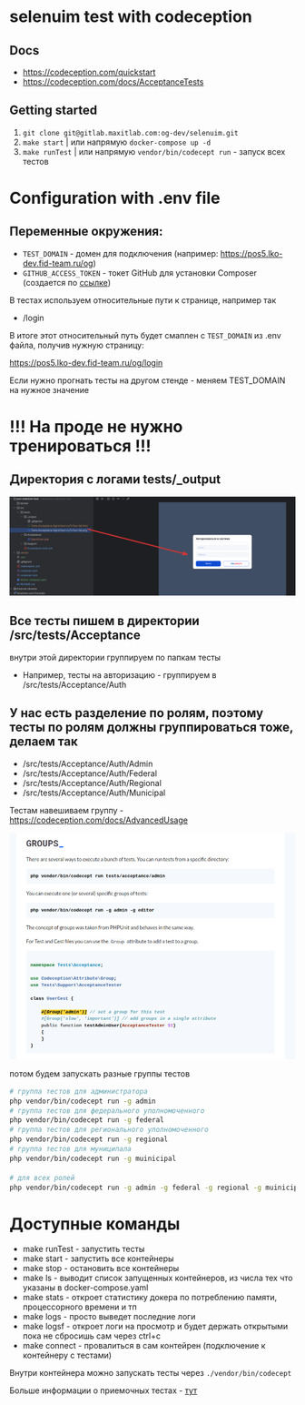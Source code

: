 # selenuim test with codeception

## Docs
- https://codeception.com/quickstart
- https://codeception.com/docs/AcceptanceTests 

## Getting started

1. `git clone git@gitlab.maxitlab.com:og-dev/selenuim.git`
2. `make start`  |  или напрямую `docker-compose up -d`
3. `make runTest` | или напрямую `vendor/bin/codecept run`  - запуск всех тестов

# Configuration with .env file

## Переменные окружения:
* `TEST_DOMAIN` - домен для подключения (например: https://pos5.lko-dev.fid-team.ru/og)
* `GITHUB_ACCESS_TOKEN` - токет GitHub для установки Composer (создается по [ссылке](https://github.com/settings/tokens/new?scopes=&description=composer_2024))

В тестах используем относительные пути к странице, например так 

- /login

В итоге этот относительный путь будет смаплен с `TEST_DOMAIN` из .env файла, получив нужную страницу:

https://pos5.lko-dev.fid-team.ru/og/login

Если нужно прогнать тесты на другом стенде - меняем TEST_DOMAIN на нужное значение

# !!! На проде не нужно тренироваться !!!

## Директория с логами tests/_output

![img.png](img.png)

## Все тесты пишем в директории /src/tests/Acceptance
внутри этой директории группируем по папкам тесты 
- Например, тесты на авторизацию - группируем в /src/tests/Acceptance/Auth

## У нас есть разделение по ролям, поэтому тесты по ролям должны группироваться тоже, делаем так
  - /src/tests/Acceptance/Auth/Admin  
  - /src/tests/Acceptance/Auth/Federal
  - /src/tests/Acceptance/Auth/Regional
  - /src/tests/Acceptance/Auth/Municipal

Тестам навешиваем группу - https://codeception.com/docs/AdvancedUsage

![img_1.png](img_1.png)

потом будем запускать разные группы тестов 
```bash
# группа тестов для администратора
php vendor/bin/codecept run -g admin
# группа тестов для федерального уполномоченного
php vendor/bin/codecept run -g federal
# группа тестов для регионального уполномоченного
php vendor/bin/codecept run -g regional
# группа тестов для муниципала
php vendor/bin/codecept run -g muinicipal

# для всех ролей 
php vendor/bin/codecept run -g admin -g federal -g regional -g muinicipal

```

# Доступные команды 
- make runTest - запустить тесты
- make start - запустить все контейнеры
- make stop - остановить все контейнеры 
- make ls - выводит список запущенных контейнеров, из числа тех что указаны в docker-compose.yaml
- make stats - откроет статистику докера по потреблению памяти, процессорного времени и тп
- make logs - просто выведет последние логи
- make logsf - откроет логи на просмотр и будет держать открытыми пока не сбросишь сам через ctrl+c
- make connect - провалиться в сам контейрен (подключение к контейнеру с тестами)

Внутри контейнера можно запускать тесты через `./vendor/bin/codecept`

Больше информации о приемочных тестах - [тут](https://codeception.com/docs/GettingStarted)
